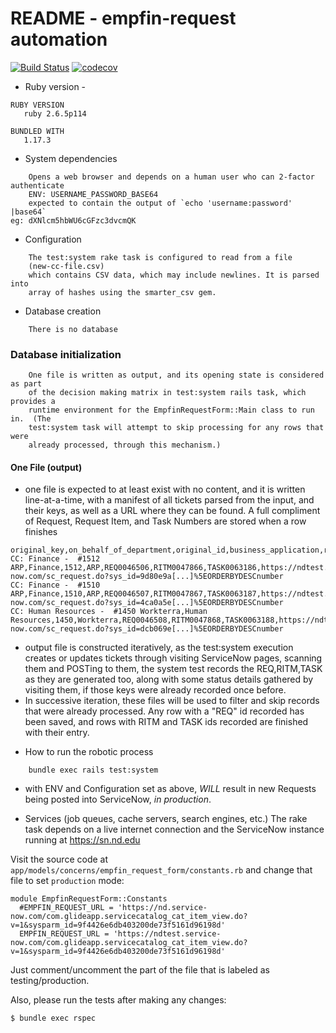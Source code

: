 # README - empfin-request automation

[![Build Status](https://travis-ci.org/kingdonb/empfin-request.svg?branch=master)](https://travis-ci.org/kingdonb/empfin-request)
[![codecov](https://codecov.io/gh/kingdonb/empfin-request/branch/master/graph/badge.svg)](https://codecov.io/gh/kingdonb/empfin-request)

* Ruby version - 

```
RUBY VERSION
   ruby 2.6.5p114

BUNDLED WITH
   1.17.3
```

* System dependencies

```
    Opens a web browser and depends on a human user who can 2-factor authenticate
    ENV: USERNAME_PASSWORD_BASE64
    expected to contain the output of `echo 'username:password' |base64`
eg: dXNlcm5hbWU6cGFzc3dvcmQK
```

* Configuration

```
    The test:system rake task is configured to read from a file
    (new-cc-file.csv)
    which contains CSV data, which may include newlines. It is parsed into
    array of hashes using the smarter_csv gem.
```

* Database creation

```
    There is no database
```

### Database initialization

```
    One file is written as output, and its opening state is considered as part
    of the decision making matrix in test:system rails task, which provides a
    runtime environment for the EmpfinRequestForm::Main class to run in.  (The
    test:system task will attempt to skip processing for any rows that were
    already processed, through this mechanism.)
```

#### One File (output)
  - one file is expected to at least exist with no content, and it is written
      line-at-a-time, with a manifest of all tickets parsed from the input, and
      their keys, as well as a URL where they can be found. A full compliment
      of Request, Request Item, and Task Numbers are stored when a row finishes

```
original_key,on_behalf_of_department,original_id,business_application,req_id,ritm_id,task_id,req_url,ritm_url,task_url
CC: Finance -  #1512 ARP,Finance,1512,ARP,REQ0046506,RITM0047866,TASK0063186,https://ndtest.service-now.com/sc_request.do?sys_id=9d80e9a[...]%5EORDERBYDESCnumber
CC: Finance -  #1510 ARP,Finance,1510,ARP,REQ0046507,RITM0047867,TASK0063187,https://ndtest.service-now.com/sc_request.do?sys_id=4ca0a5e[...]%5EORDERBYDESCnumber
CC: Human Resources -  #1450 Workterra,Human Resources,1450,Workterra,REQ0046508,RITM0047868,TASK0063188,https://ndtest.service-now.com/sc_request.do?sys_id=dcb069e[...]%5EORDERBYDESCnumber
```

  - output file is constructed iteratively, as the test:system execution creates or updates tickets through visiting ServiceNow pages, scanning them and POSTing to them, the system test records the REQ,RITM,TASK as they are generated too, along with some status details gathered by visiting them, if those keys were already recorded once before.
  - In successive iteration, these files will be used to filter and skip records that were already processed. Any row with a "REQ" id recorded has been saved, and rows with RITM and TASK ids recorded are finished with their entry.

* How to run the robotic process

```
    bundle exec rails test:system
```

* with ENV and Configuration set as above, *WILL*
    result in new Requests being posted into ServiceNow, *in production*.

* Services (job queues, cache servers, search engines, etc.)
    The rake task depends on a live internet connection and the ServiceNow
    instance running at https://sn.nd.edu

Visit the source code at `app/models/concerns/empfin_request_form/constants.rb` and change that file to set `production` mode:

```
module EmpfinRequestForm::Constants
  #EMPFIN_REQUEST_URL = 'https://nd.service-now.com/com.glideapp.servicecatalog_cat_item_view.do?v=1&sysparm_id=9f4426e6db403200de73f5161d96198d'
  EMPFIN_REQUEST_URL = 'https://ndtest.service-now.com/com.glideapp.servicecatalog_cat_item_view.do?v=1&sysparm_id=9f4426e6db403200de73f5161d96198d'
```

Just comment/uncomment the part of the file that is labeled as testing/production.

Also, please run the tests after making any changes:

```
$ bundle exec rspec
```

